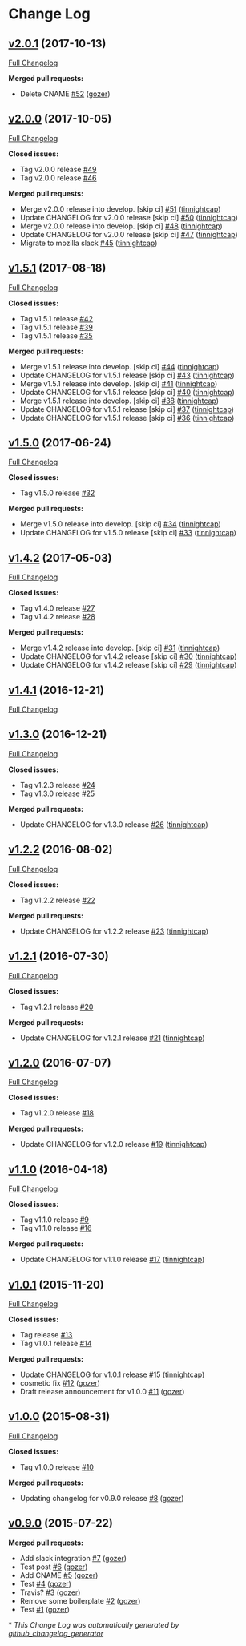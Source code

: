 # Change Log

## [v2.0.1](https://github.com/nubisproject/nubisproject.github.io/tree/v2.0.1) (2017-10-13)
[Full Changelog](https://github.com/nubisproject/nubisproject.github.io/compare/v2.0.0...v2.0.1)

**Merged pull requests:**

- Delete CNAME [\#52](https://github.com/nubisproject/nubisproject.github.io/pull/52) ([gozer](https://github.com/gozer))

## [v2.0.0](https://github.com/nubisproject/nubisproject.github.io/tree/v2.0.0) (2017-10-05)
[Full Changelog](https://github.com/nubisproject/nubisproject.github.io/compare/v1.5.1...v2.0.0)

**Closed issues:**

- Tag v2.0.0 release [\#49](https://github.com/nubisproject/nubisproject.github.io/issues/49)
- Tag v2.0.0 release [\#46](https://github.com/nubisproject/nubisproject.github.io/issues/46)

**Merged pull requests:**

- Merge v2.0.0 release into develop. \[skip ci\] [\#51](https://github.com/nubisproject/nubisproject.github.io/pull/51) ([tinnightcap](https://github.com/tinnightcap))
- Update CHANGELOG for v2.0.0 release \[skip ci\] [\#50](https://github.com/nubisproject/nubisproject.github.io/pull/50) ([tinnightcap](https://github.com/tinnightcap))
- Merge v2.0.0 release into develop. \[skip ci\] [\#48](https://github.com/nubisproject/nubisproject.github.io/pull/48) ([tinnightcap](https://github.com/tinnightcap))
- Update CHANGELOG for v2.0.0 release \[skip ci\] [\#47](https://github.com/nubisproject/nubisproject.github.io/pull/47) ([tinnightcap](https://github.com/tinnightcap))
- Migrate to mozilla slack [\#45](https://github.com/nubisproject/nubisproject.github.io/pull/45) ([tinnightcap](https://github.com/tinnightcap))

## [v1.5.1](https://github.com/nubisproject/nubisproject.github.io/tree/v1.5.1) (2017-08-18)
[Full Changelog](https://github.com/nubisproject/nubisproject.github.io/compare/v1.5.0...v1.5.1)

**Closed issues:**

- Tag v1.5.1 release [\#42](https://github.com/nubisproject/nubisproject.github.io/issues/42)
- Tag v1.5.1 release [\#39](https://github.com/nubisproject/nubisproject.github.io/issues/39)
- Tag v1.5.1 release [\#35](https://github.com/nubisproject/nubisproject.github.io/issues/35)

**Merged pull requests:**

- Merge v1.5.1 release into develop. \[skip ci\] [\#44](https://github.com/nubisproject/nubisproject.github.io/pull/44) ([tinnightcap](https://github.com/tinnightcap))
- Update CHANGELOG for v1.5.1 release \[skip ci\] [\#43](https://github.com/nubisproject/nubisproject.github.io/pull/43) ([tinnightcap](https://github.com/tinnightcap))
- Merge v1.5.1 release into develop. \[skip ci\] [\#41](https://github.com/nubisproject/nubisproject.github.io/pull/41) ([tinnightcap](https://github.com/tinnightcap))
- Update CHANGELOG for v1.5.1 release \[skip ci\] [\#40](https://github.com/nubisproject/nubisproject.github.io/pull/40) ([tinnightcap](https://github.com/tinnightcap))
- Merge v1.5.1 release into develop. \[skip ci\] [\#38](https://github.com/nubisproject/nubisproject.github.io/pull/38) ([tinnightcap](https://github.com/tinnightcap))
- Update CHANGELOG for v1.5.1 release \[skip ci\] [\#37](https://github.com/nubisproject/nubisproject.github.io/pull/37) ([tinnightcap](https://github.com/tinnightcap))
- Update CHANGELOG for v1.5.1 release \[skip ci\] [\#36](https://github.com/nubisproject/nubisproject.github.io/pull/36) ([tinnightcap](https://github.com/tinnightcap))

## [v1.5.0](https://github.com/nubisproject/nubisproject.github.io/tree/v1.5.0) (2017-06-24)
[Full Changelog](https://github.com/nubisproject/nubisproject.github.io/compare/v1.4.2...v1.5.0)

**Closed issues:**

- Tag v1.5.0 release [\#32](https://github.com/nubisproject/nubisproject.github.io/issues/32)

**Merged pull requests:**

- Merge v1.5.0 release into develop. \[skip ci\] [\#34](https://github.com/nubisproject/nubisproject.github.io/pull/34) ([tinnightcap](https://github.com/tinnightcap))
- Update CHANGELOG for v1.5.0 release \[skip ci\] [\#33](https://github.com/nubisproject/nubisproject.github.io/pull/33) ([tinnightcap](https://github.com/tinnightcap))

## [v1.4.2](https://github.com/nubisproject/nubisproject.github.io/tree/v1.4.2) (2017-05-03)
[Full Changelog](https://github.com/nubisproject/nubisproject.github.io/compare/v1.4.1...v1.4.2)

**Closed issues:**

- Tag v1.4.0 release [\#27](https://github.com/nubisproject/nubisproject.github.io/issues/27)
- Tag v1.4.2 release [\#28](https://github.com/nubisproject/nubisproject.github.io/issues/28)

**Merged pull requests:**

- Merge v1.4.2 release into develop. \[skip ci\] [\#31](https://github.com/nubisproject/nubisproject.github.io/pull/31) ([tinnightcap](https://github.com/tinnightcap))
- Update CHANGELOG for v1.4.2 release \[skip ci\] [\#30](https://github.com/nubisproject/nubisproject.github.io/pull/30) ([tinnightcap](https://github.com/tinnightcap))
- Update CHANGELOG for v1.4.2 release \[skip ci\] [\#29](https://github.com/nubisproject/nubisproject.github.io/pull/29) ([tinnightcap](https://github.com/tinnightcap))

## [v1.4.1](https://github.com/nubisproject/nubisproject.github.io/tree/v1.4.1) (2016-12-21)
[Full Changelog](https://github.com/nubisproject/nubisproject.github.io/compare/v1.3.0...v1.4.1)

## [v1.3.0](https://github.com/nubisproject/nubisproject.github.io/tree/v1.3.0) (2016-12-21)
[Full Changelog](https://github.com/nubisproject/nubisproject.github.io/compare/v1.2.2...v1.3.0)

**Closed issues:**

- Tag v1.2.3 release [\#24](https://github.com/nubisproject/nubisproject.github.io/issues/24)
- Tag v1.3.0 release [\#25](https://github.com/nubisproject/nubisproject.github.io/issues/25)

**Merged pull requests:**

- Update CHANGELOG for v1.3.0 release [\#26](https://github.com/nubisproject/nubisproject.github.io/pull/26) ([tinnightcap](https://github.com/tinnightcap))

## [v1.2.2](https://github.com/nubisproject/nubisproject.github.io/tree/v1.2.2) (2016-08-02)
[Full Changelog](https://github.com/nubisproject/nubisproject.github.io/compare/v1.2.1...v1.2.2)

**Closed issues:**

- Tag v1.2.2 release [\#22](https://github.com/nubisproject/nubisproject.github.io/issues/22)

**Merged pull requests:**

- Update CHANGELOG for v1.2.2 release [\#23](https://github.com/nubisproject/nubisproject.github.io/pull/23) ([tinnightcap](https://github.com/tinnightcap))

## [v1.2.1](https://github.com/nubisproject/nubisproject.github.io/tree/v1.2.1) (2016-07-30)
[Full Changelog](https://github.com/nubisproject/nubisproject.github.io/compare/v1.2.0...v1.2.1)

**Closed issues:**

- Tag v1.2.1 release [\#20](https://github.com/nubisproject/nubisproject.github.io/issues/20)

**Merged pull requests:**

- Update CHANGELOG for v1.2.1 release [\#21](https://github.com/nubisproject/nubisproject.github.io/pull/21) ([tinnightcap](https://github.com/tinnightcap))

## [v1.2.0](https://github.com/nubisproject/nubisproject.github.io/tree/v1.2.0) (2016-07-07)
[Full Changelog](https://github.com/nubisproject/nubisproject.github.io/compare/v1.1.0...v1.2.0)

**Closed issues:**

- Tag v1.2.0 release [\#18](https://github.com/nubisproject/nubisproject.github.io/issues/18)

**Merged pull requests:**

- Update CHANGELOG for v1.2.0 release [\#19](https://github.com/nubisproject/nubisproject.github.io/pull/19) ([tinnightcap](https://github.com/tinnightcap))

## [v1.1.0](https://github.com/nubisproject/nubisproject.github.io/tree/v1.1.0) (2016-04-18)
[Full Changelog](https://github.com/nubisproject/nubisproject.github.io/compare/v1.0.1...v1.1.0)

**Closed issues:**

- Tag v1.1.0 release [\#9](https://github.com/nubisproject/nubisproject.github.io/issues/9)
- Tag v1.1.0 release [\#16](https://github.com/nubisproject/nubisproject.github.io/issues/16)

**Merged pull requests:**

- Update CHANGELOG for v1.1.0 release [\#17](https://github.com/nubisproject/nubisproject.github.io/pull/17) ([tinnightcap](https://github.com/tinnightcap))

## [v1.0.1](https://github.com/nubisproject/nubisproject.github.io/tree/v1.0.1) (2015-11-20)
[Full Changelog](https://github.com/nubisproject/nubisproject.github.io/compare/v1.0.0...v1.0.1)

**Closed issues:**

- Tag  release [\#13](https://github.com/nubisproject/nubisproject.github.io/issues/13)
- Tag v1.0.1 release [\#14](https://github.com/nubisproject/nubisproject.github.io/issues/14)

**Merged pull requests:**

- Update CHANGELOG for v1.0.1 release [\#15](https://github.com/nubisproject/nubisproject.github.io/pull/15) ([tinnightcap](https://github.com/tinnightcap))
- cosmetic fix [\#12](https://github.com/nubisproject/nubisproject.github.io/pull/12) ([gozer](https://github.com/gozer))
- Draft release announcement for v1.0.0 [\#11](https://github.com/nubisproject/nubisproject.github.io/pull/11) ([gozer](https://github.com/gozer))

## [v1.0.0](https://github.com/nubisproject/nubisproject.github.io/tree/v1.0.0) (2015-08-31)
[Full Changelog](https://github.com/nubisproject/nubisproject.github.io/compare/v0.9.0...v1.0.0)

**Closed issues:**

- Tag v1.0.0 release [\#10](https://github.com/nubisproject/nubisproject.github.io/issues/10)

**Merged pull requests:**

- Updating changelog for v0.9.0 release [\#8](https://github.com/nubisproject/nubisproject.github.io/pull/8) ([gozer](https://github.com/gozer))

## [v0.9.0](https://github.com/nubisproject/nubisproject.github.io/tree/v0.9.0) (2015-07-22)
**Merged pull requests:**

- Add slack integration [\#7](https://github.com/nubisproject/nubisproject.github.io/pull/7) ([gozer](https://github.com/gozer))
- Test post [\#6](https://github.com/nubisproject/nubisproject.github.io/pull/6) ([gozer](https://github.com/gozer))
- Add CNAME [\#5](https://github.com/nubisproject/nubisproject.github.io/pull/5) ([gozer](https://github.com/gozer))
- Test [\#4](https://github.com/nubisproject/nubisproject.github.io/pull/4) ([gozer](https://github.com/gozer))
- Travis? [\#3](https://github.com/nubisproject/nubisproject.github.io/pull/3) ([gozer](https://github.com/gozer))
- Remove some boilerplate [\#2](https://github.com/nubisproject/nubisproject.github.io/pull/2) ([gozer](https://github.com/gozer))
- Test [\#1](https://github.com/nubisproject/nubisproject.github.io/pull/1) ([gozer](https://github.com/gozer))



\* *This Change Log was automatically generated by [github_changelog_generator](https://github.com/skywinder/Github-Changelog-Generator)*